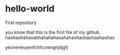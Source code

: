 # hello-world
First repository

you know that this is the first file of my github. haohaohahaoahhahahahaoahahaohaohaohaohaohao

yeuneneuyenfchhcnengnjdjgfj

